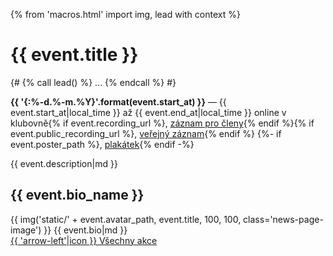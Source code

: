 {% from 'macros.html' import img, lead with context %}

# {{ event.title }}

{#
{% call lead() %}
  ...
{% endcall %}
#}

<p>
  <strong>{{ '{:%-d.%-m.%Y}'.format(event.start_at) }}</strong>
  —
  {{ event.start_at|local_time }} až {{ event.end_at|local_time }} online v klubovně</strong>{% if event.recording_url %},
  <a href="{{ event.recording_url }}">záznam pro členy</a>{% endif %}{% if event.public_recording_url %},
  <a href="{{ event.public_recording_url }}">veřejný záznam</a>{% endif %}
  {%- if event.poster_path %}, <a href="{{ ("static/" + event.poster_path)|url }}">plakátek</a>{% endif -%}
</p>
{{ event.description|md }}

## {{ event.bio_name }}

<div>
{{ img('static/' + event.avatar_path, event.title, 100, 100, class='news-page-image') }}
{{ event.bio|md }}
</div>

<div class="pagination">
  <div class="pagination-control">
    <a href="{{ (page|parent_page).url|url }}" class="pagination-button">
      {{ 'arrow-left'|icon }}
      Všechny akce
    </a>
  </div>
</div>
